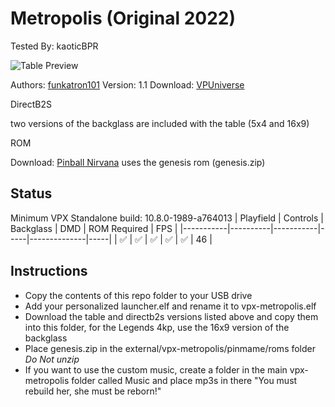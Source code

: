 # Metropolis (Original 2022)
Tested By: kaoticBPR

![Table Preview](https://vpuniverse.com/screenshots/monthly_2022_05/349178210_VisualpinballScreenshot2022_05.07-09_14_44_61.png.7e2944caacaa39a165608d841f121f5c.png)

Authors: [funkatron101](https://vpuniverse.com/profile/49709-funkatron101/)
Version: 1.1
Download: [VPUniverse](https://vpuniverse.com/files/file/10195-metropolis-reborn/)

DirectB2S

  two versions of the backglass are included with the table (5x4 and 16x9)

ROM

Download: [Pinball Nirvana](https://pinballnirvana.com/forums/resources/genesis.1862/)
uses the genesis rom (genesis.zip)

## Status 

Minimum VPX Standalone build: 10.8.0-1989-a764013
| Playfield | Controls | Backglass | DMD | ROM Required | FPS | 
|-----------|----------|-----------|-----|--------------|-----|
| :white_check_mark: | :white_check_mark: | :white_check_mark: | :white_check_mark: | :white_check_mark: | 46 |

## Instructions

- Copy the contents of this repo folder to your USB drive
- Add your personalized launcher.elf and rename it to vpx-metropolis.elf
- Download the table and directb2s versions listed above and copy them into this folder, for the Legends 4kp, use the 16x9 version of the backglass
- Place genesis.zip in the external/vpx-metropolis/pinmame/roms folder *Do Not unzip*
- If you want to use the custom music, create a folder in the main vpx-metropolis folder called Music and place mp3s in there
"You must rebuild her, she must be reborn!"



